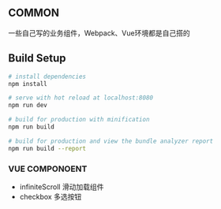 ## COMMON

一些自己写的业务组件，Webpack、Vue环境都是自己搭的

## Build Setup

```bash
# install dependencies
npm install

# serve with hot reload at localhost:8080
npm run dev

# build for production with minification
npm run build

# build for production and view the bundle analyzer report
npm run build --report
```

### VUE COMPONOENT

- infiniteScroll 滑动加载组件
- checkbox 多选按钮
